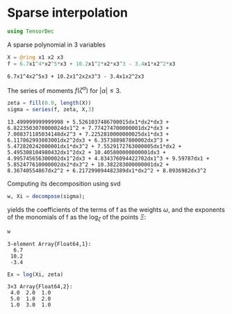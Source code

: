 
# Sparse interpolation


```julia
using TensorDec
```

A sparse polynomial in 3 variables


```julia
X = @ring x1 x2 x3
f = 6.7x1^4*x2^5*x3 + 10.2x1^2*x2*x3^3 - 3.4x1*x2^2*x3
```




    6.7x1^4x2^5x3 + 10.2x1^2x2x3^3 - 3.4x1x2^2x3



The series of moments $f(\zeta^{\alpha})$ for $|\alpha|\leq 3$.


```julia
zeta = fill(0.9, length(X))
sigma = series(f, zeta, X,3)
```




    13.499999999999998 + 5.5261037486700015dx1*dx2*dx3 + 6.8223503070000024dx1^2 + 7.774274700000001dx2*dx3 + 7.008371185034148dx2^3 + 7.2252810000000025dx1*dx3 + 6.117862993803001dx2^2dx3 + 6.357388987800002dx3^3 + 5.472820242000001dx1*dx3^2 + 7.5529172763000005dx1*dx2 + 5.495308104980432dx1^2dx2 + 10.405800000000001dx3 + 4.995745656300002dx1^2dx3 + 4.834376094422702dx1^3 + 9.59787dx1 + 5.852477610000002dx2*dx3^2 + 10.382283000000001dx2 + 8.36740554867dx2^2 + 6.217299094482389dx1*dx2^2 + 8.0936982dx3^2



Computing its decomposition using svd


```julia
w, Xi = decompose(sigma);
```

yields the coefficients of the terms of f as the weights $\omega$, and the exponents of the monomials of f as the $\log_{\zeta}$ of the points $\Xi$:


```julia
w
```




    3-element Array{Float64,1}:
      6.7
     10.2
     -3.4




```julia
Ex = log(Xi, zeta)
```




    3×3 Array{Float64,2}:
     4.0  2.0  1.0
     5.0  1.0  2.0
     1.0  3.0  1.0


